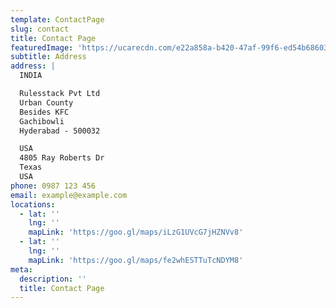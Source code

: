 ```yaml
---
template: ContactPage
slug: contact
title: Contact Page
featuredImage: 'https://ucarecdn.com/e22a858a-b420-47af-99f6-ed54b6860333/'
subtitle: Address
address: |
  INDIA 

  Rulesstack Pvt Ltd 
  Urban County
  Besides KFC
  Gachibowli 
  Hyderabad - 500032

  USA 
  4805 Ray Roberts Dr
  Texas 
  USA
phone: 0987 123 456
email: example@example.com
locations:
  - lat: ''
    lng: ''
    mapLink: 'https://goo.gl/maps/iLzG1UVcG7jHZNVv8'
  - lat: ''
    lng: ''
    mapLink: 'https://goo.gl/maps/fe2whESTTuTcNDYM8'
meta:
  description: ''
  title: Contact Page
---
```

 
